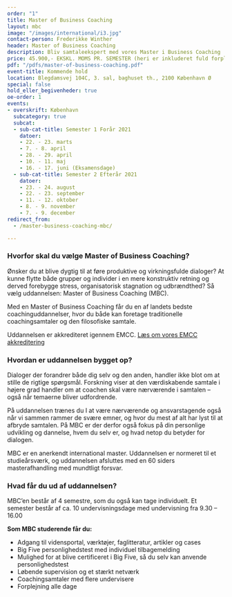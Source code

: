 ```yaml
---
order: "1"
title: Master of Business Coaching
layout: mbc
image: "/images/international/i3.jpg"
contact-person: Frederikke Winther
header: Master of Business Coaching
description: Bliv samtaleekspert med vores Master i Business Coaching
price: 45.900,- EKSKL. MOMS PR. SEMESTER (heri er inkluderet fuld forplejning og kursusmaterialer)
pdf: "/pdfs/master-of-business-coaching.pdf"
event-title: Kommende hold
location: Blegdamsvej 104C, 3. sal, baghuset th., 2100 København Ø
special: false
hold_eller_begivenheder: true
oe-order: 1
events:
- overskrift: København
  subcategory: true
  subcat:
  - sub-cat-title: Semester 1 Forår 2021
    datoer:
    - 22. - 23. marts
    - 7. - 8. april
    - 28. - 29. april
    - 10. - 11. maj
    - 16. - 17. juni (Eksamensdage)
  - sub-cat-title: Semester 2 Efterår 2021
    datoer:
    - 23. - 24. august
    - 22. - 23. september
    - 11. - 12. oktober
    - 8. - 9. november
    - 7. - 9. december
redirect_from:
  - /master-business-coaching-mbc/

---
```


### Hvorfor skal du vælge Master of Business Coaching?

Ønsker du at blive dygtig til at føre produktive og virkningsfulde dialoger? At kunne flytte både grupper og individer i en mere konstruktiv retning og derved forebygge stress, organisatorisk stagnation og udbrændthed? Så vælg uddannelsen: Master of Business Coaching (MBC).

Med en Master of Business Coaching får du en af landets bedste coachinguddannelser, hvor du både kan foretage traditionelle coachingsamtaler og den filosofiske samtale.

Uddannelsen er akkrediteret igennem EMCC. [Læs om vores EMCC akkreditering](/fundament/emcc-akkreditering/)

### Hvordan er uddannelsen bygget op?

Dialoger der forandrer både dig selv og den anden, handler ikke blot om at stille de rigtige spørgsmål. Forskning viser at den værdiskabende samtale i højere grad handler om at coachen skal være nærværende i samtalen – også når temaerne bliver udfordrende.

På uddannelsen trænes du I at være nærværende og ansvarstagende også når vi sammen rammer de svære emner, og hvor du mest af alt har lyst til at afbryde samtalen. På MBC er der derfor også fokus på din personlige udvikling og dannelse, hvem du selv er, og hvad netop du betyder for dialogen.

MBC er en anerkendt international master. Uddannelsen er normeret til et studieårsværk, og uddannelsen afsluttes med en 60 siders masterafhandling med mundtligt forsvar.

### Hvad får du ud af uddannelsen?

MBC’en består af 4 semestre, som du også kan tage individuelt. Et semester består af ca. 10 undervisningsdage med undervisning fra 9.30 – 16.00

**Som MBC studerende får du:**
* Adgang til vidensportal, værktøjer, faglitteratur, artikler og cases
* Big Five personlighedstest med individuel tilbagemelding
* Mulighed for at blive certificeret i Big Five, så du selv kan anvende personlighedstest
* Løbende supervision og et stærkt netværk
* Coachingsamtaler med flere undervisere
* Forplejning alle dage